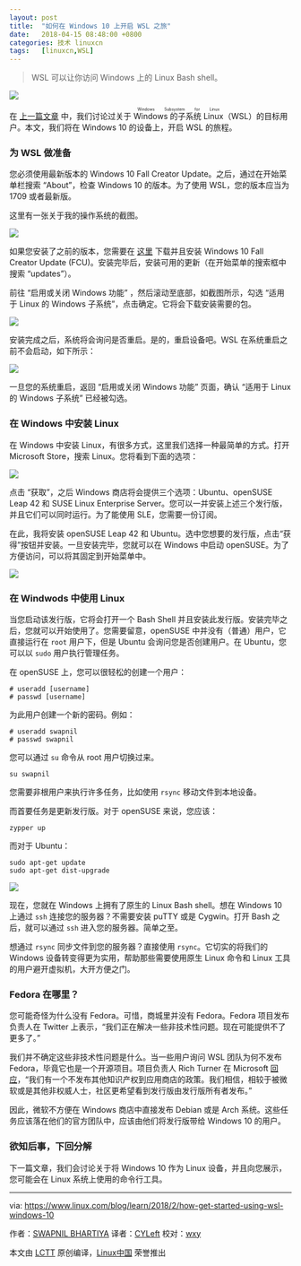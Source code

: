 ```yaml
---
layout: post
title:	"如何在 Windows 10 上开启 WSL 之旅"
date:	2018-04-15 08:48:00 +0800 
categories:	技术 linuxcn 
tags:	[linuxcn,WSL]
---
```




> 
> WSL 可以让你访问 Windows 上的 Linux Bash shell。
> 
> 
> 


![](/Asserts/Images/album/201804/15/084846nddq3j3wf41laalg.png)


在 [上一篇文章](https://www.linux.com/blog/learn/2018/2/windows-subsystem-linux-bridge-between-two-platforms) 中，我们讨论过关于 <ruby> Windows 的子系统 Linux <rt>  Windows Subsystem for Linux </rt></ruby>（WSL）的目标用户。本文，我们将在 Windows 10 的设备上，开启 WSL 的旅程。


### 为 WSL 做准备


您必须使用最新版本的 Windows 10 Fall Creator Update。之后，通过在开始菜单栏搜索 “About”，检查 Windows 10 的版本。为了使用 WSL，您的版本应当为 1709 或者最新版。


这里有一张关于我的操作系统的截图。


![](/Asserts/Images/album/201804/15/085355b9rvx4vvhvhwhyhh.jpg)


如果您安装了之前的版本，您需要在 [这里](https://www.microsoft.com/en-us/software-download/windows10) 下载并且安装 Windows 10 Fall Creator Update (FCU)。安装完毕后，安装可用的更新（在开始菜单的搜索框中搜索 “updates”）。


前往 “启用或关闭 Windows 功能” ，然后滚动至底部，如截图所示，勾选 “适用于 Linux 的 Windows 子系统”，点击确定。它将会下载安装需要的包。


![](/Asserts/Images/album/201804/15/085420w3cu3ksa3drnb4cl.jpg)


安装完成之后，系统将会询问是否重启。是的，重启设备吧。WSL 在系统重启之前不会启动，如下所示：


![](/Asserts/Images/album/201804/15/085437iosdx56todxb3b6o.jpg)


一旦您的系统重启，返回 “启用或关闭 Windows 功能” 页面，确认 “适用于 Linux 的 Windows 子系统” 已经被勾选。


### 在 Windows 中安装 Linux


在 Windows 中安装 Linux，有很多方式，这里我们选择一种最简单的方式。打开 Microsoft Store，搜索 Linux。您将看到下面的选项：


![](/Asserts/Images/album/201804/15/085453cby1yydpjm1ydwcj.jpg)


点击 “获取”，之后 Windows 商店将会提供三个选项：Ubuntu、openSUSE Leap 42 和 SUSE Linux Enterprise Server。您可以一并安装上述三个发行版，并且它们可以同时运行。为了能使用 SLE，您需要一份订阅。


在此，我将安装 openSUSE Leap 42 和 Ubuntu。选中您想要的发行版，点击“获得”按钮并安装。一旦安装完毕，您就可以在 Windows 中启动 openSUSE。为了方便访问，可以将其固定到开始菜单中。


![](/Asserts/Images/album/201804/15/085513z22k2agbbv4kavkk.jpg)


### 在 Windwods 中使用 Linux


当您启动该发行版，它将会打开一个 Bash Shell 并且安装此发行版。安装完毕之后，您就可以开始使用了。您需要留意，openSUSE 中并没有（普通）用户，它直接运行在 `root` 用户下，但是 Ubuntu 会询问您是否创建用户。在 Ubuntu，您可以以 `sudo` 用户执行管理任务。


在 openSUSE 上，您可以很轻松的创建一个用户：



```
# useradd [username]
# passwd [username]

```

为此用户创建一个新的密码。例如：



```
# useradd swapnil
# passwd swapnil

```

您可以通过 `su` 命令从 root 用户切换过来。



```
su swapnil

```

您需要非根用户来执行许多任务，比如使用 `rsync` 移动文件到本地设备。


而首要任务是更新发行版。对于 openSUSE 来说，您应该：



```
zypper up

```

而对于 Ubuntu：



```
sudo apt-get update
sudo apt-get dist-upgrade

```

![](/Asserts/Images/album/201804/15/085551i9b63xt338wxg333.jpg)


现在，您就在 Windows 上拥有了原生的 Linux Bash shell。想在 Windows 10 上通过 `ssh` 连接您的服务器？不需要安装 puTTY 或是 Cygwin。打开 Bash 之后，就可以通过 `ssh` 进入您的服务器。简单之至。


想通过 `rsync` 同步文件到您的服务器？直接使用 `rsync`。它切实的将我们的 Windows 设备转变得更为实用，帮助那些需要使用原生 Linux 命令和 Linux 工具的用户避开虚拟机，大开方便之门。


### Fedora 在哪里？


您可能奇怪为什么没有 Fedora。可惜，商城里并没有 Fedora。Fedora 项目发布负责人在 Twitter 上表示，“我们正在解决一些非技术性问题。现在可能提供不了更多了。”


我们并不确定这些非技术性问题是什么。当一些用户询问 WSL 团队为何不发布 Fedora，毕竟它也是一个开源项目。项目负责人 Rich Turner 在 Microsoft [回应](https://github.com/Microsoft/WSL/issues/2584)，“我们有一个不发布其他知识产权到应用商店的政策。我们相信，相较于被微软或是其他非权威人士，社区更希望看到发行版由发行版所有者发布。”


因此，微软不方便在 Windows 商店中直接发布 Debian 或是 Arch 系统。这些任务应该落在他们的官方团队中，应该由他们将发行版带给 Windows 10 的用户。


### 欲知后事，下回分解


下一篇文章，我们会讨论关于将 Windows 10 作为 Linux 设备，并且向您展示，您可能会在 Linux 系统上使用的命令行工具。




---


via: <https://www.linux.com/blog/learn/2018/2/how-get-started-using-wsl-windows-10>


作者：[SWAPNIL BHARTIYA](https://www.linux.com/users/arnieswap) 译者：[CYLeft](https://github.com/CYLeft) 校对：[wxy](https://github.com/wxy)


本文由 [LCTT](https://github.com/LCTT/TranslateProject) 原创编译，[Linux中国](https://linux.cn/) 荣誉推出
